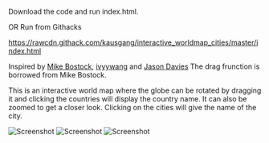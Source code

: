 Download the code and run index.html.

OR Run from Githacks

https://rawcdn.githack.com/kausgang/interactive_worldmap_cities/master/index.html

Inspired by [Mike Bostock](https://bl.ocks.org/mbostock/7ea1dde508cec6d2d95306f92642bc42), [ivyywang](http://bl.ocks.org/ivyywang/7c94cb5a3accd9913263) and [Jason Davies](https://www.jasondavies.com/maps/rotate/)
The drag frunction is borrowed from Mike Bostock.

This is an interactive world map where the globe can be rotated by dragging it and clicking the countries will display the country name.
It can also be zoomed to get a closer look.
Clicking on the cities will give the name of the city.

![Screenshot](https://user-images.githubusercontent.com/33816465/43279391-cfde654a-90db-11e8-949e-3108aa020d32.png)
![Screenshot](https://user-images.githubusercontent.com/33816465/43279423-e9f0be2e-90db-11e8-8867-2dab08e414c9.png)
![Screenshot](https://user-images.githubusercontent.com/33816465/43279476-07fa6794-90dc-11e8-9b8c-b64968a412b3.png)
